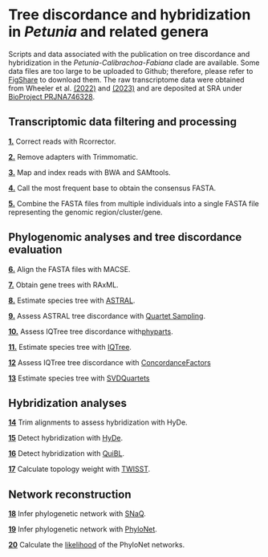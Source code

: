 # Tree discordance and hybridization in *Petunia* and related genera
Scripts and data associated with the publication on tree discordance and hybridization in the *Petunia*-*Calibrachoa*-*Fabiana* clade are available. Some data files are too large to be uploaded to Github; therefore, please refer to [FigShare](https://figshare.com/s/c3f6e7305660e03031ec) to download them. The raw transcriptome data were obtained from Wheeler et al. [(2022)](https://doi.org/10.1093/molbev/msac044) and [(2023)](https://doi.org/10.1098/rspb.2023.0275) and are deposited at SRA under [BioProject PRJNA746328](https://www.ncbi.nlm.nih.gov/bioproject/?term=PRJNA746328).

## Transcriptomic data filtering and processing
[**1.**](Scripts/01_Rcorrector.sh) Correct reads with Rcorrector.

[**2.**](Scripts/02Trimmomatic.sh) Remove adapters with Trimmomatic.

[**3.**](Scripts/MappingIndexing.sh) Map and index reads with BWA and SAMtools.

[**4.**](Scripts/04_Consensus_MostFrequentBase.sh) Call the most frequent base to obtain the consensus FASTA.

[**5.**](Scripts/05_ConcatenateFastaByCluster.sh) Combine the FASTA files from multiple individuals into a single FASTA file representing the genomic region/cluster/gene.

## Phylogenomic analyses and tree discordance evaluation

[**6.**](Scripts/06_Align_MACSE.sh) Align the FASTA files with MACSE.

[**7.**](Scripts/07_RAxML_GeneTrees.sh) Obtain gene trees with RAxML.

[**8.**](Scripts/08_ASTRAL.sh) Estimate species tree with [ASTRAL](Data/ASTRAL).

[**9.**](Scripts/09_QuartetsSampling.sh) Assess ASTRAL tree discordance with [Quartet Sampling](Data/QuartetSampling).

[**10.**](Scripts/10_phyparts_ICA_onPrunedTrees.sh) Assess IQTree tree discordance with[phyparts](Data/phyparts).

[**11.**](Scripts/11_IQTree.sh) Estimate species tree with [IQTree](Data/IQTree).

[**12**](Scripts/12_IQTree_ConcordanceFactor.sh) Assess IQTree tree discordance with [ConcordanceFactors](Data/IQTree/IQTree_ConcordanceFactors.919641.out)

[**13**](Scripts/13_SVDQuartets.sh) Estimate species tree with [SVDQuartets](Data/SVDQuartets)

## Hybridization analyses
[**14**](Scripts/14_TrimAligmentsForHyDe.sh) Trim alignments to assess hybridization with HyDe.

[**15**](Scripts/15_HyDe.sh) Detect hybridization with [HyDe](Data/HyDe).

[**16**](Scripts/16_QuiBL.sh) Detect hybridization with [QuiBL](Data/QuiBL).

[**17**](Scripts/17_TWISST.py) Calculate topology weight with [TWISST](Data/TWISST).

## Network reconstruction

[**18**](Scripts/18_SNaQ.sh) Infer phylogenetic network with [SNaQ](Data/SNaQ).

[**19**](Scripts/19_PhyloNet.sh) Infer phylogenetic network with [PhyloNet](Data/PhyloNet).

[**20**](Scripts/20_CalculateLhoodPhyloNet.sh) Calculate the [likelihood](Data/PhyloNet/Likelihood) of the PhyloNet networks.

